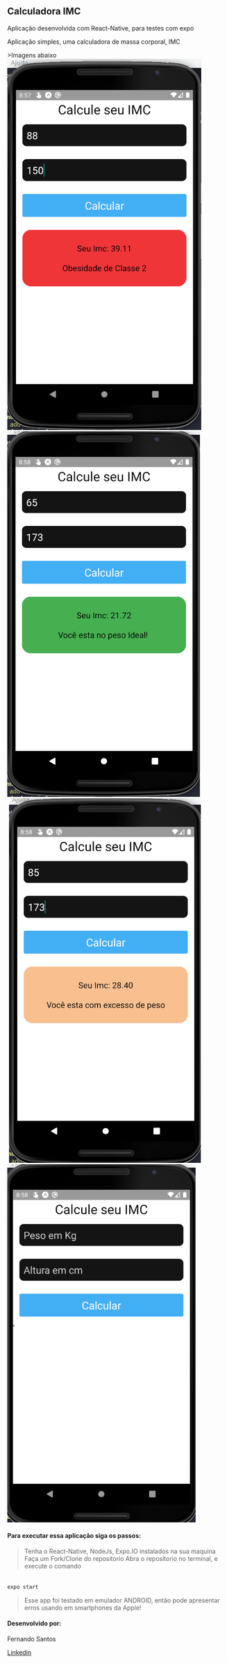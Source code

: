 ## Calculadora IMC

<p>Aplicação desenvolvida com React-Native, para testes com expo</p>
<p>Aplicação simples, uma calculadora de massa corporal, IMC</p>
>Imagens abaixo


<img src='./img/classe2.png'>
<img src="./img/leve.png">
<img src="./img/levealto.png">
<img src="./img/Zerado.png">




#### Para executar essa aplicação siga os passos:

>Tenha o React-Native, NodeJs, Expo.IO instalados na sua maquina
>Faça um Fork/Clone do repositorio
>Abra o repositorio no terminal, e execute o comando

```js

expo start

```

>Esse app foi testado em emulador ANDROID, então pode apresentar erros usando em smartphones da Apple!




#### Desenvolvido por:

Fernando Santos

<a href="https://www.linkedin.com/in/fernando-santos-686632122/">Linkedin</a>